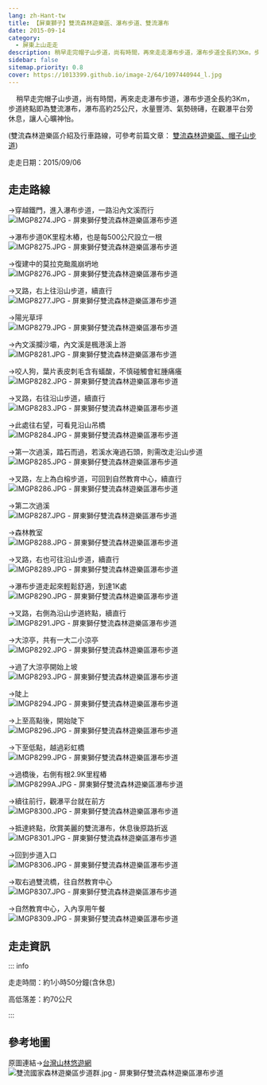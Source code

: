 ```yaml
---
lang: zh-Hant-tw
title: 【屏東獅子】雙流森林遊樂區、瀑布步道、雙流瀑布
date: 2015-09-14
category: 
  - 屏東上山走走
description: 稍早走完帽子山步道，尚有時間，再來走走瀑布步道，瀑布步道全長約3Km，步道終點即為雙流瀑布，瀑布高約25公尺，水量豐沛、氣勢磅礡，在觀瀑平台旁休息，讓人心曠神怡。 
sidebar: false
sitemap.priority: 0.8
cover: https://1013399.github.io/image-2/64/1097440944_l.jpg
---
```


    稍早走完帽子山步道，尚有時間，再來走走瀑布步道，瀑布步道全長約3Km，步道終點即為雙流瀑布，瀑布高約25公尺，水量豐沛、氣勢磅礡，在觀瀑平台旁休息，讓人心曠神怡。  

<!-- more -->

(雙流森林遊樂區介紹及行車路線，可參考前篇文章：
[雙流森林遊樂區、帽子山步道](/posts/post-65-2015-09-11.html))

走走日期：2015/09/06

## 走走路線
→穿越鐵門，進入瀑布步道，一路沿內文溪而行  
![IMGP8274.JPG - 屏東獅仔雙流森林遊樂區瀑布步道](https://1013399.github.io/image-2/64/1097436722_l.jpg)

→瀑布步道0K里程木樁，也是每500公尺設立一根  
![IMGP8275.JPG - 屏東獅仔雙流森林遊樂區瀑布步道](https://1013399.github.io/image-2/64/1097440047_l.jpg)

→復建中的莫拉克颱風崩坍地  
![IMGP8276.JPG - 屏東獅仔雙流森林遊樂區瀑布步道](https://1013399.github.io/image-2/64/1097440352_l.jpg)

→叉路，右上往沿山步道，續直行  
![IMGP8277.JPG - 屏東獅仔雙流森林遊樂區瀑布步道](https://1013399.github.io/image-2/64/1097435917_l.jpg)

→陽光草坪  
![IMGP8279.JPG - 屏東獅仔雙流森林遊樂區瀑布步道](https://1013399.github.io/image-2/64/1097440446_l.jpg)

→內文溪攔沙壩，內文溪是楓港溪上游  
![IMGP8281.JPG - 屏東獅仔雙流森林遊樂區瀑布步道](https://1013399.github.io/image-2/64/1097435635_l.jpg)

→咬人狗，葉片表皮刺毛含有蟻酸，不慎碰觸會紅腫痛癢  
![IMGP8282.JPG - 屏東獅仔雙流森林遊樂區瀑布步道](https://1013399.github.io/image-2/64/1097436406_l.jpg)

→叉路，右往沿山步道，續直行  
![IMGP8283.JPG - 屏東獅仔雙流森林遊樂區瀑布步道](https://1013399.github.io/image-2/64/1097438551_l.jpg)

→此處往右望，可看見沿山吊橋  
![IMGP8284.JPG - 屏東獅仔雙流森林遊樂區瀑布步道](https://1013399.github.io/image-2/64/1097439144_l.jpg)

→第一次過溪，踏石而過，若溪水淹過石頭，則需改走沿山步道  
![IMGP8285.JPG - 屏東獅仔雙流森林遊樂區瀑布步道](https://1013399.github.io/image-2/64/1097440641_l.jpg)

→叉路，左上為白榕步道，可回到自然教育中心，續直行  
![IMGP8286.JPG - 屏東獅仔雙流森林遊樂區瀑布步道](https://1013399.github.io/image-2/64/1097436578_l.jpg)

→第二次過溪  
![IMGP8287.JPG - 屏東獅仔雙流森林遊樂區瀑布步道](https://1013399.github.io/image-2/64/1097439145_l.jpg)

→森林教室  
![IMGP8288.JPG - 屏東獅仔雙流森林遊樂區瀑布步道](https://1013399.github.io/image-2/64/1097438750_l.jpg)

→叉路，右也可往沿山步道，續直行  
![IMGP8289.JPG - 屏東獅仔雙流森林遊樂區瀑布步道](https://1013399.github.io/image-2/64/1097434738_l.jpg)

→瀑布步道走起來輕鬆舒適，到達1K處  
![IMGP8290.JPG - 屏東獅仔雙流森林遊樂區瀑布步道](https://1013399.github.io/image-2/64/1097436579_l.jpg)

→叉路，右側為沿山步道終點，續直行  
![IMGP8291.JPG - 屏東獅仔雙流森林遊樂區瀑布步道](https://1013399.github.io/image-2/64/1097439942_l.jpg)

→大涼亭，共有一大二小涼亭  
![IMGP8292.JPG - 屏東獅仔雙流森林遊樂區瀑布步道](https://1013399.github.io/image-2/64/1097438248_l.jpg)

→過了大涼亭開始上坡  
![IMGP8293.JPG - 屏東獅仔雙流森林遊樂區瀑布步道](https://1013399.github.io/image-2/64/1097439943_l.jpg)

→陡上  
![IMGP8294.JPG - 屏東獅仔雙流森林遊樂區瀑布步道](https://1013399.github.io/image-2/64/1097439944_l.jpg)

→上至高點後，開始陡下  
![IMGP8296.JPG - 屏東獅仔雙流森林遊樂區瀑布步道](https://1013399.github.io/image-2/64/1097440842_l.jpg)

→下至低點，越過彩虹橋  
![IMGP8299.JPG - 屏東獅仔雙流森林遊樂區瀑布步道](https://1013399.github.io/image-2/64/1097440843_l.jpg)

→過橋後，右側有根2.9K里程樁  
![IMGP8299A.JPG - 屏東獅仔雙流森林遊樂區瀑布步道](https://1013399.github.io/image-2/64/1097440549_l.jpg)

→續往前行，觀瀑平台就在前方  
![IMGP8300.JPG - 屏東獅仔雙流森林遊樂區瀑布步道](https://1013399.github.io/image-2/64/1097436319_l.jpg)

→抵達終點，欣賞美麗的雙流瀑布，休息後原路折返  
![IMGP8301.JPG - 屏東獅仔雙流森林遊樂區瀑布步道](https://1013399.github.io/image-2/64/1097440944_l.jpg)

→回到步道入口  
![IMGP8306.JPG - 屏東獅仔雙流森林遊樂區瀑布步道](https://1013399.github.io/image-2/64/1097440550_l.jpg)

→取右過雙流橋，往自然教育中心  
![IMGP8307.JPG - 屏東獅仔雙流森林遊樂區瀑布步道](https://1013399.github.io/image-2/64/1097440551_l.jpg)

→自然教育中心，入內享用午餐  
![IMGP8309.JPG - 屏東獅仔雙流森林遊樂區瀑布步道](https://1013399.github.io/image-2/64/1097437766_l.jpg)

## 走走資訊
::: info

走走時間：約1小時50分鐘(含休息)

高低落差：約70公尺

:::

## 參考地圖
原圖連結→[台灣山林悠遊網](http://recreation.forest.gov.tw/RT/RT_2_1.aspx?TR_ID=134)  
![雙流國家森林遊樂區步道群.jpg - 屏東獅仔雙流森林遊樂區瀑布步道](https://1013399.github.io/image-2/64/1097437370_l.jpg)